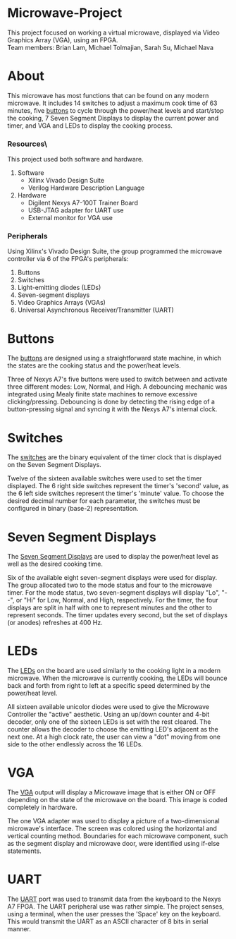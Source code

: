 # Microwave-Project 
This project focused on working a virtual microwave, displayed via Video Graphics Array (VGA), using an FPGA.  
Team members: Brian Lam, Michael Tolmajian, Sarah Su, Michael Nava

# About

This microwave has most functions that can be found on any modern microwave. It includes 14 switches to adjust a maximum cook time of 63 minutes, five [buttons](https://github.com/ishwo0/Microwave-Project/blob/main/Code/Design%20Files%20(RTL)/top_buttonMaster.v) to cycle through the power/heat levels and start/stop the cooking, 
7 Seven Segment Displays to display the current power and timer, and VGA and LEDs to display the cooking process.

### Resources\
This project used both software and hardware.
1) Software
   - Xilinx Vivado Design Suite
   - Verilog Hardware Description Language
2) Hardware
   - Digilent Nexys A7-100T Trainer Board
   - USB-JTAG adapter for UART use
   - External monitor for VGA use

### Peripherals
Using Xilinx's Vivado Design Suite, the group programmed the microwave controller via 6 of the FPGA's peripherals:
1) Buttons
2) Switches
3) Light-emitting diodes (LEDs)
4) Seven-segment displays
5) Video Graphics Arrays (VGAs)
6) Universal Asynchronous Receiver/Transmitter (UART)


# Buttons
The [buttons](https://github.com/ishwo0/Microwave-Project/blob/main/Code/Design%20Files%20(RTL)/top_buttonMaster.v) are designed using a straightforward state machine, in which the states are the cooking status and the power/heat levels.

Three of Nexys A7's five buttons were used to switch between and activate three different modes: Low, Normal, and High. A debouncing mechanic was integrated using Mealy finite state machines to remove excessive clicking/pressing. Debouncing is done by detecting the rising edge of a button-pressing signal and syncing it with the Nexys A7's internal clock.

# Switches
The [switches](https://github.com/ishwo0/Microwave-Project/blob/main/Code/Design%20Files%20(RTL)/top_7segMaster.v) are the binary equivalent of the timer clock that is displayed on the Seven Segment Displays. 

Twelve of the sixteen available switches were used to set the timer displayed. The 6 right side switches represent the timer's 'second' value, as the 6 left side switches represent the timer's 'minute' value. To choose the desired decimal number for each parameter, the switches must be configured in binary (base-2) representation.

# Seven Segment Displays
The [Seven Segment Displays](https://github.com/ishwo0/Microwave-Project/blob/main/Code/Design%20Files%20(RTL)/top_7segMaster.v) are used to display the power/heat level as well as the desired cooking time.

Six of the available eight seven-segment displays were used for display. The group allocated two to the mode status and four to the microwave timer. For the mode status, two seven-segment displays will display "Lo", "--", or "Hi" for Low, Normal, and High, respectively. For the timer, the four displays are split in half with one to represent minutes and the other to represent seconds. The timer updates every second, but the set of displays (or anodes) refreshes at 400 Hz.

# LEDs
The [LEDs](https://github.com/ishwo0/Microwave-Project/blob/main/Code/Design%20Files%20(RTL)/top_LEDMaster.v) on the board are used similarly to the cooking light in a modern microwave. When the microwave is currently cooking, the LEDs will bounce back and forth from right to left at a specific speed determined by the power/heat level.

All sixteen available unicolor diodes were used to give the Microwave Controller the "active" aesthetic. Using an up/down counter and 4-bit decoder, only one of the sixteen LEDs is set with the rest cleared. The counter allows the decoder to choose the emitting LED's adjacent as the next one. At a high clock rate, the user can view a "dot" moving from one side to the other endlessly across the 16 LEDs. 

# VGA
The [VGA](https://github.com/ishwo0/Microwave-Project/blob/main/Code/Design%20Files%20(RTL)/top_vgaMaster.v) output will display a Microwave image that is either ON or OFF depending on the state of the microwave on the board. This image is coded completely in hardware.

The one VGA adapter was used to display a picture of a two-dimensional microwave's interface. The screen was colored using the horizontal and vertical counting method. Boundaries for each microwave component, such as the segment display and microwave door, were identified using if-else statements. 

# UART
The [UART](https://github.com/ishwo0/Microwave-Project/blob/main/Code/Design%20Files%20(RTL)/top_UART.v) port was used to transmit data from the keyboard to the Nexys A7 FPGA. The UART peripheral use was rather simple. The project senses, using a terminal, when the user presses the 'Space' key on the keyboard. This would transmit the UART as an ASCII character of 8 bits in serial manner.
